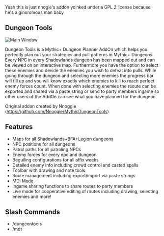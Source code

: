 Yeah this is just nnogie's addon yoinked under a GPL 2 license because he's a ginoromous man baby

##  Dungeon Tools

![Main Window](https://i.imgur.com/HFzS0Xl.jpg 'x')

 Dungeon Tools is a Mythic+ Dungeon Planner AddOn which helps you perfectly plan out your strategies and pull patterns in Mythic+ Dungeons. Every NPC in every Shadowlands dungeon has been mapped out and can be viewed on an interactive map. Furthermore you have the option to select these enemies and devide the enemies you wish to defeat into pulls. While going through the dungeon and selecting more enemies the progress bar will fill up and you will know exactly which enemies to kill to reach perfect enemy forces count. When done with selecting enemies the reoute can be exported and shared via a paste string or send to party members ingame so other users of the AddOn can see what you have planned for the dungeon.
 
 Original addon created by Nnoggie (https://github.com/Nnoggie/MythicDungeonTools)

## Features

- Maps for all Shadowlands+BFA+Legion dungeons
- NPC positions for all dungeons
- Patrol paths for all patroling NPCs
- Enemy forces for every npc and dungeon
- Beguiling configurations for all affix weeks
- Detailed enemy info including crowd control and casted spells
- Toolbar with drawing and note tools
- Route management including export/import via paste strings
- MDI Mode
- Ingame sharing functions to share routes to party members
- Live mode for cooperative editing of routes including drawing, selecting enemies and more!

## Slash Commands

- /dungeontools
- /mdt

